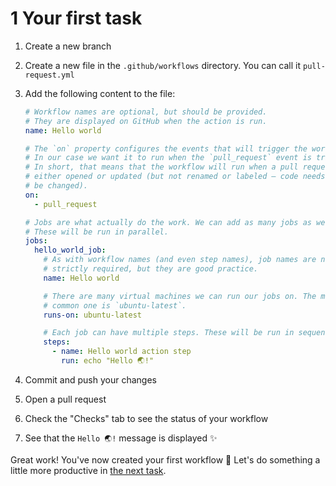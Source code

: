 # 1 Your first task

1. Create a new branch
1. Create a new file in the `.github/workflows` directory. You can call it `pull-request.yml`
1. Add the following content to the file:

   ```yaml
   # Workflow names are optional, but should be provided.
   # They are displayed on GitHub when the action is run.
   name: Hello world

   # The `on` property configures the events that will trigger the workflow.
   # In our case we want it to run when the `pull_request` event is triggered.
   # In short, that means that the workflow will run when a pull request is
   # either opened or updated (but not renamed or labeled – code needs to
   # be changed).
   on:
     - pull_request

   # Jobs are what actually do the work. We can add as many jobs as we want.
   # These will be run in parallel.
   jobs:
     hello_world_job:
       # As with workflow names (and even step names), job names are not
       # strictly required, but they are good practice.
       name: Hello world

       # There are many virtual machines we can run our jobs on. The most
       # common one is `ubuntu-latest`.
       runs-on: ubuntu-latest

       # Each job can have multiple steps. These will be run in sequence.
       steps:
         - name: Hello world action step
           run: echo "Hello 🌏!"
   ```

1. Commit and push your changes
1. Open a pull request
1. Check the "Checks" tab to see the status of your workflow
1. See that the `Hello 🌏!` message is displayed ✨

Great work!
You've now created your first workflow 🎉
Let's do something a little more productive in [the next task](../2/README.md).
